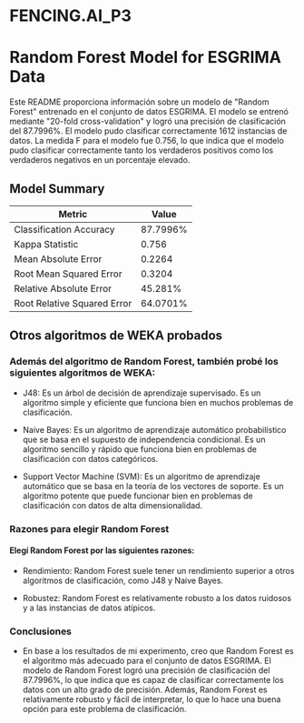 # FENCING.AI_P3

# Random Forest Model for ESGRIMA Data

Este README proporciona información sobre un modelo de "Random Forest" entrenado en el conjunto de datos ESGRIMA. El modelo se entrenó mediante "20-fold cross-validation" y logró una precisión de clasificación del 87.7996%. El modelo pudo clasificar correctamente 1612 instancias de datos. La medida F para el modelo fue 0.756, lo que indica que el modelo pudo clasificar correctamente tanto los verdaderos positivos como los verdaderos negativos en un porcentaje elevado.

## Model Summary

| Metric                      | Value    |
| --------------------------- | -------- |
| Classification Accuracy     | 87.7996% |
| Kappa Statistic             | 0.756    |
| Mean Absolute Error         | 0.2264   |
| Root Mean Squared Error     | 0.3204   |
| Relative Absolute Error     | 45.281%  |
| Root Relative Squared Error | 64.0701% |


## Otros algoritmos de WEKA probados

### Además del algoritmo de Random Forest, también probé los siguientes algoritmos de WEKA:

- J48: Es un árbol de decisión de aprendizaje supervisado. Es un algoritmo simple y eficiente que funciona bien en muchos problemas de clasificación.

- Naive Bayes: Es un algoritmo de aprendizaje automático probabilístico que se basa en el supuesto de independencia condicional. Es un algoritmo sencillo y rápido que funciona bien en problemas de clasificación con datos categóricos.

- Support Vector Machine (SVM): Es un algoritmo de aprendizaje automático que se basa en la teoría de los vectores de soporte. Es un algoritmo potente que puede funcionar bien en problemas de clasificación con datos de alta dimensionalidad.

### Razones para elegir Random Forest

#### Elegí Random Forest por las siguientes razones:

- Rendimiento: Random Forest suele tener un rendimiento superior a otros algoritmos de clasificación, como J48 y Naive Bayes.

- Robustez: Random Forest es relativamente robusto a los datos ruidosos y a las instancias de datos atípicos.


### Conclusiones

- En base a los resultados de mi experimento, creo que Random Forest es el algoritmo más adecuado para el conjunto de datos ESGRIMA. El modelo de Random Forest logró una precisión de clasificación del 87.7996%, lo que indica que es capaz de clasificar correctamente los datos con un alto grado de precisión. Además, Random Forest es relativamente robusto y fácil de interpretar, lo que lo hace una buena opción para este problema de clasificación.